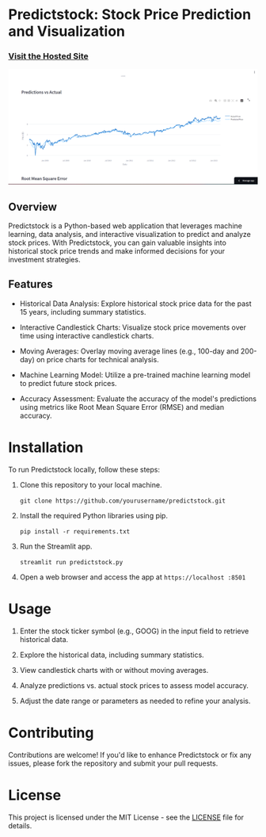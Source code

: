 # Predictstock: Stock Price Prediction and Visualization

### [Visit the Hosted Site](https://predictstock.streamlit.app)

[![Vido Preview](static/image.png)](static/video.mp4)

## Overview

Predictstock is a Python-based web application that leverages machine learning, data analysis, and interactive visualization to predict and analyze stock prices. With Predictstock, you can gain valuable insights into historical stock price trends and make informed decisions for your investment strategies.

## Features

* Historical Data Analysis: Explore historical stock price data for the past 15 years, including summary statistics.

* Interactive Candlestick Charts: Visualize stock price movements over time using interactive candlestick charts.

* Moving Averages: Overlay moving average lines (e.g., 100-day and 200-day) on price charts for technical analysis.

* Machine Learning Model: Utilize a pre-trained machine learning model to predict future stock prices.

* Accuracy Assessment: Evaluate the accuracy of the model's predictions using metrics like Root Mean Square Error (RMSE) and median accuracy.


# Installation

To run Predictstock locally, follow these steps:

1. Clone this repository to your local machine.

    `git clone https://github.com/yourusername/predictstock.git`

2. Install the required Python libraries using pip.

    `pip install -r requirements.txt`

3. Run the Streamlit app.

    `streamlit run predictstock.py`


4. Open a web browser and access the app at `https://localhost :8501`

# Usage

1. Enter the stock ticker symbol (e.g., GOOG) in the input field to retrieve historical data.

2. Explore the historical data, including summary statistics.

3. View candlestick charts with or without moving averages.

4. Analyze predictions vs. actual stock prices to assess model accuracy.

5. Adjust the date range or parameters as needed to refine your analysis.

# Contributing

Contributions are welcome! If you'd like to enhance Predictstock or fix any issues, please fork the repository and submit your pull requests.

# License

This project is licensed under the MIT License - see the [LICENSE](LICENSE) file for details.

